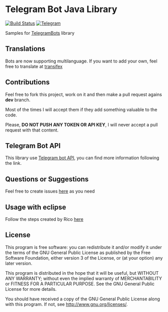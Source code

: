 # Telegram Bot Java Library
[![Build Status](https://travis-ci.org/rubenlagus/TelegramBotsExample.svg?branch=master)](https://travis-ci.org/rubenlagus/TelegramBotsExample)
[![Telegram](http://trellobot.doomdns.org/telegrambadge.svg)](https://telegram.me/JavaBotsApi)

Samples for [TelegramBots](https://github.com/rubenlagus/TelegramBots) library

## Translations
Bots are now supporting multilanguage. If you want to add your own, feel free to translate at [transifex](https://www.transifex.com/projects/p/telegrambots/)

## Contributions
Feel free to fork this project, work on it and then make a pull request agains **dev** branch.

Most of the times I will accept them if they add something valuable to the code.

Please, **DO NOT PUSH ANY TOKEN OR API KEY**, I will never accept a pull request with that content.

## Telegram Bot API
This library use [Telegram bot API](https://core.telegram.org/bots), you can find more information following the link.

## Questions or Suggestions
Feel free to create issues [here](https://github.com/rubenlagus/TelegramBots/issues) as you need

## Usage with eclipse

Follow the steps created by Rico [here](https://github.com/rubenlagus/TelegramBots/blob/master/eclipse%20configuration.md)

## License 

This program is free software: you can redistribute it and/or modify
it under the terms of the GNU General Public License as published by
the Free Software Foundation, either version 3 of the License, or
(at your option) any later version.

This program is distributed in the hope that it will be useful,
but WITHOUT ANY WARRANTY; without even the implied warranty of
MERCHANTABILITY or FITNESS FOR A PARTICULAR PURPOSE.  See the
GNU General Public License for more details.

You should have received a copy of the GNU General Public License
along with this program.  If not, see <http://www.gnu.org/licenses/>.
